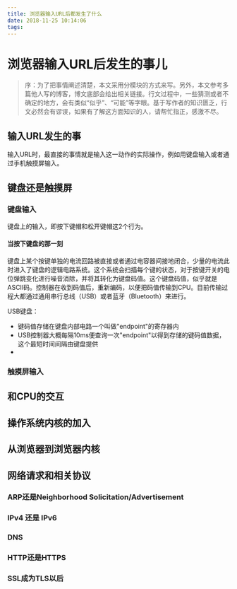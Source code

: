 ```yaml
---
title: 浏览器输入URL后都发生了什么
date: 2018-11-25 10:14:06
tags:
---
```


# 浏览器输入URL后发生的事儿

> 序：为了把事情阐述清楚，本文采用分模块的方式来写。另外，本文参考多篇他人写的博客，博文底部会给出相关链接。行文过程中，一些猜测或者不确定的地方，会有类似“似乎”、“可能”等字眼。基于写作者的知识匮乏，行文必然会有谬误，如果有了解这方面知识的人，请帮忙指正，感激不尽。

## 输入URL发生的事

输入URL时，最直接的事情就是输入这一动作的实际操作，例如用键盘输入或者通过手机触摸屏输入。

## 键盘还是触摸屏

### 键盘输入
键盘上的输入，即按下键帽和松开键帽这2个行为。

#### 当按下键盘的那一刻
键盘上某个按键单独的电流回路被直接或者通过电容器间接地闭合，少量的电流此时进入了键盘的逻辑电路系统。这个系统会扫描每个键的状态，对于按键开关的电位弹跳变化进行噪音消除，并将其转化为键盘码值。这个键盘码值，似乎就是ASCII码。控制器在收到码值后，重新编码，以便把码值传输到CPU。目前传输过程大都通过通用串行总线（USB）或者蓝牙（Bluetooth）来进行。

USB键盘：
- 键码值存储在键盘内部电路一个叫做"endpoint"的寄存器内
- USB控制器大概每隔10ms便查询一次"endpoint"以得到存储的键码值数据，这个最短时间间隔由键盘提供
- 

### 触摸屏输入

## 和CPU的交互

## 操作系统内核的加入


## 从浏览器到浏览器内核


## 网络请求和相关协议

### ARP还是Neighborhood Solicitation/Advertisement

### IPv4 还是 IPv6

### DNS

### HTTP还是HTTPS

### SSL成为TLS以后

## 